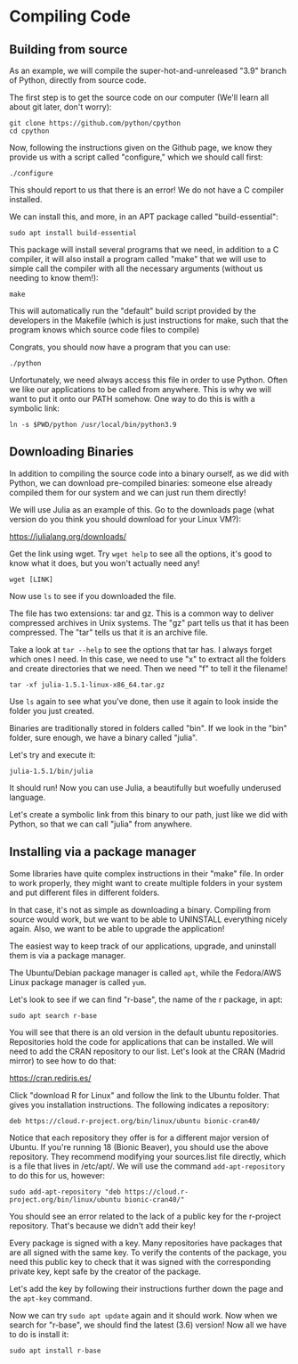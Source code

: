 # Compiling Code

## Building from source

As an example, we will compile the super-hot-and-unreleased "3.9" branch of Python, directly from source code.

The first step is to get the source code on our computer (We'll learn all about git later, don't worry):

```{sh}
git clone https://github.com/python/cpython
cd cpython
```

Now, following the instructions given on the Github page, we know they provide us with a script called "configure," which we should call first:

```{sh}
./configure
```

This should report to us that there is an error! We do not have a C compiler installed.

We can install this, and more, in an APT package called "build-essential":

```{sh}
sudo apt install build-essential
```

This package will install several programs that we need, in addition to a C compiler, it will also install a program called "make" that we will use to simple call the compiler with all the necessary arguments (without us needing to know them!):

``` shell
make
```

This will automatically run the "default" build script provided by the developers in the Makefile (which is just instructions for make, such that the program knows which source code files to compile)

Congrats, you should now have a program that you can use:

``` shell
./python
```

Unfortunately, we need always access this file in order to use Python. Often we like our applications to be called from anywhere. This is why we will want to put it onto our PATH somehow. One way to do this is with a symbolic link:

``` shell
ln -s $PWD/python /usr/local/bin/python3.9
```

## Downloading Binaries

In addition to compiling the source code into a binary ourself, as we did with Python, we can download pre-compiled binaries: someone else already compiled them for our system and we can just run them directly!

We will use Julia as an example of this. Go to the downloads page (what version do you think you should download for your Linux VM?):

https://julialang.org/downloads/

Get the link using wget. Try `wget help` to see all the options, it's good to know what it does, but you won't actually need any!

``` shell
wget [LINK]
```

Now use `ls` to see if you downloaded the file.

The file has two extensions: tar and gz. This is a common way to deliver compressed archives in Unix systems. The "gz" part tells us that it has been compressed. The "tar" tells us that it is an archive file.

Take a look at `tar --help` to see the options that tar has. I always forget which ones I need. In this case, we need to use "x" to extract all the folders and create directories that we need. Then we need "f" to tell it the filename!

``` shell
tar -xf julia-1.5.1-linux-x86_64.tar.gz
```

Use `ls` again to see what you've done, then use it again to look inside the folder you just created.

Binaries are traditionally stored in folders called "bin". If we look in the "bin" folder, sure enough, we have a binary called "julia".

Let's try and execute it:

``` shell
julia-1.5.1/bin/julia
```

It should run! Now you can use Julia, a beautifully but woefully underused language.

Let's create a symbolic link from this binary to our path, just like we did with Python, so that we can call "julia" from anywhere.

## Installing via a package manager

Some libraries have quite complex instructions in their "make" file. In order to work properly, they might want to create multiple folders in your system and put different files in different folders.

In that case, it's not as simple as downloading a binary. Compiling from source would work, but we want to be able to UNINSTALL everything nicely again. Also, we want to be able to upgrade the application!

The easiest way to keep track of our applications, upgrade, and uninstall them is via a package manager.

The Ubuntu/Debian package manager is called `apt`, while the Fedora/AWS Linux package manager is called `yum`.

Let's look to see if we can find "r-base", the name of the r package, in apt:

``` shell
sudo apt search r-base
```

You will see that there is an old version in the default ubuntu repositories. Repositories hold the code for applications that can be installed. We will need to add the CRAN repository to our list. Let's look at the CRAN (Madrid mirror) to see how to do that:

https://cran.rediris.es/

Click "download R for Linux" and follow the link to the Ubuntu folder. That gives you installation instructions. The following indicates a repository:

``` shell
deb https://cloud.r-project.org/bin/linux/ubuntu bionic-cran40/
```

Notice that each repository they offer is for a different major version of Ubuntu. If you're running 18 (Bionic Beaver), you should use the above repository. They recommend modifying your sources.list file directly, which is a file that lives in /etc/apt/. We will use the command `add-apt-repository` to do this for us, however:

``` shell
sudo add-apt-repository "deb https://cloud.r-project.org/bin/linux/ubuntu bionic-cran40/"
```

You should see an error related to the lack of a public key for the r-project repository. That's because we didn't add their key!

Every package is signed with a key. Many repositories have packages that are all signed with the same key. To verify the contents of the package, you need this public key to check that it was signed with the corresponding private key, kept safe by the creator of the package.

Let's add the key by following their instructions further down the page and the `apt-key` command.

Now we can try `sudo apt update` again and it should work. Now when we search for "r-base", we should find the latest (3.6) version! Now all we have to do is install it:

``` shell
sudo apt install r-base
```
